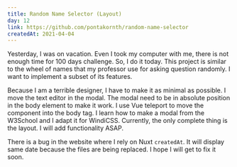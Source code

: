 ```yaml
---
title: Random Name Selector (Layout)
day: 12
link: https://github.com/pontakornth/random-name-selector
createdAt: 2021-04-04
---
```

Yesterday, I was on vacation. Even I took my computer with me, there is not enough
time for 100 days challenge. So, I do it today. This project is similar to the
wheel of names that my professor use for asking question randomly. I want to implement
a subset of its features.<!--more-->


Because I am a terrible designer, I have to make it as minimal as possible. I move the
text editor in the modal. The modal need to be in absolute position in the body element
to make it work. I use Vue teleport to move the component into the body tag. I learn how
to make a modal from the W3School and I adapt it for WindiCSS. Currently, the only complete
thing is the layout. I will add functionality ASAP.


There is a bug in the website where I rely on Nuxt `createdAt`. It will display same date
because the files are being replaced. I hope I will get to fix it soon.